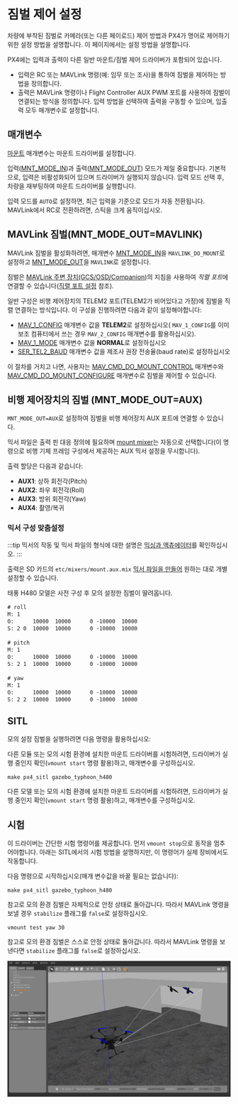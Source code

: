 # 짐벌 제어 설정

차량에 부착된 짐벌로 카메라(또는 다른 페이로드) 제어 방법과 PX4가 명어로 제어하기 위한 설정 방법을 설명합니다. 이 페이지에서는 설정 방법을 설명합니다.

PX4에는 입력과 출력이 다른 일반 마운트/짐벌 제어 드라이버가 포함되어 있습니다.
- 입력은 RC 또는 MAVLink 명령(예: 임무 또는 조사)을 통하여 짐벌을 제어하는 방법을 정의합니다.
- 출력은 MAVLink 명령이나 Flight Controller AUX PWM 포트를 사용하여 짐벌이 연결되는 방식을 정의합니다. 입력 방법을 선택하여 출력을 구동할 수 있으며, 입출력 모두 매개변수로 설정합니다.

## 매개변수

[마운트](../advanced_config/parameter_reference.md#mount) 매개변수는 마운트 드라이버를 설정합니다.

입력([MNT_MODE_IN](../advanced_config/parameter_reference.md#MNT_MODE_IN))과 출력([MNT_MODE_OUT](../advanced_config/parameter_reference.md#MNT_MODE_OUT)) 모드가 제일 중요합니다. 기본적으로, 입력은 비활성화되어 있으며 드라이버가 실행되지 않습니다. 입력 모드 선택 후, 차량을 재부팅하여 마운트 드라이버를 실행합니다.

입력 모드를 `AUTO`로 설정하면, 최근 입력을 기준으로 모드가 자동 전환됩니다. MAVLink에서 RC로 전환하려면, 스틱을 크게 움직이십시오.

## MAVLink 짐벌(MNT_MODE_OUT=MAVLINK)

MAVLink 짐벌을 활성화하려면, 매개변수 [MNT_MODE_IN](../advanced_config/parameter_reference.md#MNT_MODE_IN)을 `MAVLINK_DO_MOUNT`로 설정하고 [MNT_MODE_OUT](../advanced_config/parameter_reference.md#MNT_MODE_OUT)을 `MAVLINK`로 설정합니다.

짐벌은 [MAVLink 주변 장치(GCS/OSD/Companion)](../peripherals/mavlink_peripherals.md)의 지침을 사용하여 *직렬 포트*에 연결할 수 있습니다([직렬 포트 설정](../peripherals/serial_configuration.md#serial-port-configuration) 참조).

일반 구성은 비행 제어장치의 TELEM2 포트(TELEM2가 비어있다고 가정)에 짐벌을 직렬 연결하는 방식입니다. 이 구성을 진행하려면 다음과 같이 설정해야합니다:
- [MAV_1_CONFIG](../advanced_config/parameter_reference.md#MAV_1_CONFIG) 매개변수 값을 **TELEM2**로 설정하십시오( `MAV_1_CONFIG`를 이미 보조 컴퓨터에서 쓰는 경우 `MAV_2_CONFIG` 매개변수를 활용하십시오).
- [MAV_1_MODE](../advanced_config/parameter_reference.md#MAV_1_MODE) 매개변수 값을 **NORMAL**로 설정하십시오
- [SER_TEL2_BAUD](../advanced_config/parameter_reference.md#SER_TEL2_BAUD) 매개변수 값을 제조사 권장 전송율(baud rate)로 설정하십시오

이 절차를 거치고 나면, 사용자는 [MAV_CMD_DO_MOUNT_CONTROL](https://mavlink.io/en/messages/common.html#MAV_CMD_DO_MOUNT_CONTROL) 매개변수와 [MAV_CMD_DO_MOUNT_CONFIGURE](https://mavlink.io/en/messages/common.html#MAV_CMD_DO_MOUNT_CONFIGURE) 매개변수로 짐벌을 제어할 수 있습니다.


## 비행 제어장치의 짐벌 (MNT_MODE_OUT=AUX)

`MNT_MODE_OUT=AUX`로 설정하여 짐벌을 비행 제어장치 AUX 포트에 연결할 수 있습니다.

믹서 파일은 출력 핀 대응 정의에 필요하며 [mount mixer](https://github.com/PX4/PX4-Autopilot/blob/master/ROMFS/px4fmu_common/mixers/mount.aux.mix)는 자동으로 선택합니다(이 명령으로 비행 기체 프레임 구성에서 제공하는 AUX 믹서 설정을 무시합니다).

출력 할당은 다음과 같습니다:
- **AUX1**: 상하 회전각(Pitch)
- **AUX2**: 좌우 회전각(Roll)
- **AUX3**: 방위 회전각(Yaw)
- **AUX4**: 촬영/복귀

### 믹서 구성 맞춤설정

:::tip
믹서의 작동 및 믹서 파일의 형식에 대한 설명은 [믹싱과 액츄에이터](../concept/mixing.md)를 확인하십시오.
:::

출력은 SD 카드의 `etc/mixers/mount.aux.mix` [믹서 파일을 만들어](../concept/system_startup.md#starting-a-custom-mixer) 원하는 대로 개별 설정할 수 있습니다.

태풍 H480 모델은 사전 구성 후 모의 설정한 짐벌이 딸려옵니다.

```
# roll
M: 1
O:      10000  10000      0 -10000  10000
S: 2 0  10000  10000      0 -10000  10000

# pitch
M: 1
O:      10000  10000      0 -10000  10000
S: 2 1  10000  10000      0 -10000  10000

# yaw
M: 1
O:      10000  10000      0 -10000  10000
S: 2 2  10000  10000      0 -10000  10000
```


## SITL

모의 설정 짐벌을 실행하려면 다음 명령을 활용하십시오:

다른 모듈 또는 모의 시험 환경에 설치한 마운트 드라이버를 시험하려면, 드라이버가 실행 중인지 확인(`vmount start` 명령 활용)하고, 매개변수를 구성하십시오.
```
make px4_sitl gazebo_typhoon_h480
```

다른 모델 또는 모의 시험 환경에 설치한 마운트 드라이버를 시험하려면, 드라이버가 실행 중인지 확인(`vmount start` 명령 활용)하고, 매개변수를 구성하십시오.


## 시험
이 드라이버는 간단한 시험 명령어를 제공합니다. 먼저 `vmount stop`으로 동작을 멈추어야합니다. 아래는 SITL에서의 시험 방법을 설명하지만, 이 명령어가 실제 장비에서도 작동합니다.

다음 명령으로 시작하십시오(매개 변수값을 바꿀 필요는 없습니다):
```
make px4_sitl gazebo_typhoon_h480
```
참고로 모의 환경 짐벌은 자체적으로 안정 상태로 돌아갑니다. 따라서 MAVLink 명령을 보낼 경우 `stabilize` 플래그를 `false`로 설정하십시오.
```
vmount test yaw 30
```

참고로 모의 환경 짐벌은 스스로 안정 상태로 돌아갑니다. 따라서 MAVLink 명령을 보낸다면 `stabilize` 플래그를 `false`로 설정하십시오.

![Gazebo 짐벌 모의 시험](../../assets/simulation/gazebo/gimbal-simulation.png)


